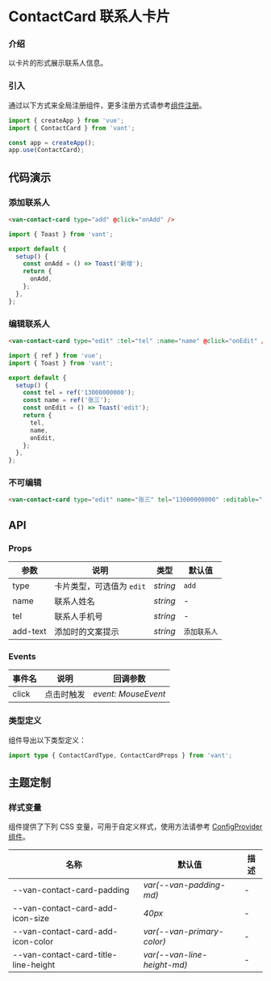 # ContactCard 联系人卡片

### 介绍

以卡片的形式展示联系人信息。

### 引入

通过以下方式来全局注册组件，更多注册方式请参考[组件注册](#/zh-CN/advanced-usage#zu-jian-zhu-ce)。

```js
import { createApp } from 'vue';
import { ContactCard } from 'vant';

const app = createApp();
app.use(ContactCard);
```

## 代码演示

### 添加联系人

```html
<van-contact-card type="add" @click="onAdd" />
```

```js
import { Toast } from 'vant';

export default {
  setup() {
    const onAdd = () => Toast('新增');
    return {
      onAdd,
    };
  },
};
```

### 编辑联系人

```html
<van-contact-card type="edit" :tel="tel" :name="name" @click="onEdit" />
```

```js
import { ref } from 'vue';
import { Toast } from 'vant';

export default {
  setup() {
    const tel = ref('13000000000');
    const name = ref('张三');
    const onEdit = () => Toast('edit');
    return {
      tel,
      name,
      onEdit,
    };
  },
};
```

### 不可编辑

```html
<van-contact-card type="edit" name="张三" tel="13000000000" :editable="false" />
```

## API

### Props

| 参数     | 说明                      | 类型     | 默认值       |
| -------- | ------------------------- | -------- | ------------ |
| type     | 卡片类型，可选值为 `edit` | _string_ | `add`        |
| name     | 联系人姓名                | _string_ | -            |
| tel      | 联系人手机号              | _string_ | -            |
| add-text | 添加时的文案提示          | _string_ | `添加联系人` |

### Events

| 事件名 | 说明       | 回调参数            |
| ------ | ---------- | ------------------- |
| click  | 点击时触发 | _event: MouseEvent_ |

### 类型定义

组件导出以下类型定义：

```ts
import type { ContactCardType, ContactCardProps } from 'vant';
```

## 主题定制

### 样式变量

组件提供了下列 CSS 变量，可用于自定义样式，使用方法请参考 [ConfigProvider 组件](#/zh-CN/config-provider)。

| 名称                                 | 默认值                      | 描述 |
| ------------------------------------ | --------------------------- | ---- |
| --van-contact-card-padding           | _var(--van-padding-md)_     | -    |
| --van-contact-card-add-icon-size     | _40px_                      | -    |
| --van-contact-card-add-icon-color    | _var(--van-primary-color)_  | -    |
| --van-contact-card-title-line-height | _var(--van-line-height-md)_ | -    |
